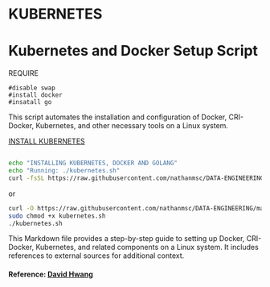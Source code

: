 # KUBERNETES

# Kubernetes and Docker Setup Script

REQUIRE

```
#disable swap
#install docker
#insatall go 
```

This script automates the installation and configuration of Docker, CRI-Docker, Kubernetes, and other necessary tools on a Linux system.

[INSTALL KUBERNETES](https://raw.githubusercontent.com/nathanmsc/DATA-ENGINEERING/main/KUBERNETES/kubernetes.sh)
```bash

echo "INSTALLING KUBERNETES, DOCKER AND GOLANG"
echo "Running: ./kubernetes.sh"
curl -fsSL https://raw.githubusercontent.com/nathanmsc/DATA-ENGINEERING/main/KUBERNETES/kubernetes.sh | sh
```
or
```bash
curl -O https://raw.githubusercontent.com/nathanmsc/DATA-ENGINEERING/main/KUBERNETES/kubernetes.sh
sudo chmod +x kubernetes.sh
./kubernetes.sh
```

This Markdown file provides a step-by-step guide to setting up Docker, CRI-Docker, Kubernetes, and related components on a Linux system. It includes references to external sources for additional context.
#### Reference: [David Hwang](https://www.youtube.com/watch?v=o6bxo0Oeg6o)
